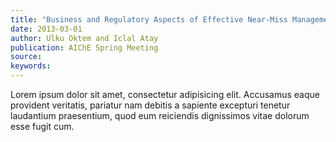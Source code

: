 ```yaml
---
title: "Business and Regulatory Aspects of Effective Near-Miss Management Implementation"
date: 2013-03-01
author: Ulku Oktem and Iclal Atay 
publication: AIChE Spring Meeting
source:
keywords: 
---
```


Lorem ipsum dolor sit amet, consectetur adipisicing elit. Accusamus eaque provident veritatis, pariatur nam debitis a sapiente excepturi tenetur laudantium praesentium, quod eum reiciendis dignissimos vitae dolorum esse fugit cum.


